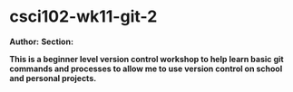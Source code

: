 # csci102-wk11-git-2
**Author:** <Richard Heilbron>
**Section:** <B>

This is a beginner level version control workshop to help learn basic git commands and processes to allow me to use version control on school and personal projects.